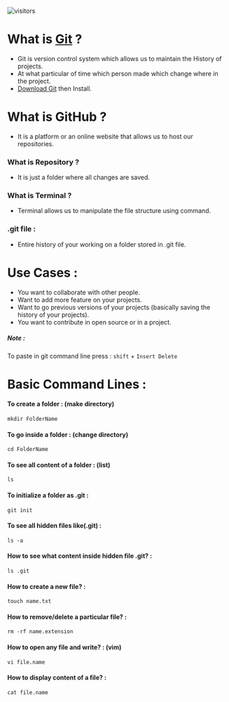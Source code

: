 ![visitors](https://visitor-badge.laobi.icu/badge?page_id=dev-mdirfan.Git-GitHub-Practice-and-Cheat-Sheet)

# What is [Git](https://git-scm.com/) ?
* Git is version control system which allows us to maintain the History of projects.
* At what particular of time which person made which change where in the project.
* [Download Git](https://git-scm.com/download/win) then Install.

# What is GitHub ?
* It is a platform or an online website that allows us to host our repositories.

### What is Repository ?
* It is just a folder where all changes are saved.

### What is Terminal ?
* Terminal allows us to manipulate the file structure using command.

### .git file :
* Entire history of your working on a folder stored in .git file.

# Use Cases :
* You want to collaborate with other people.
* Want to add more feature on your projects.
* Want to go previous versions of your projects (basically saving the history of your projects).
* You want to contribute in open source or in a project.

##### Note :
To paste in git command line press : `shift` + `Insert Delete`

# Basic Command Lines :
#### To create a folder : (make directory)
    mkdir FolderName

#### To go inside a folder : (change directory)
    cd FolderName

#### To see all content of a folder : (list)
    ls

#### To initialize a folder as .git :
    git init

#### To see all hidden files like(.git) :
    ls -a

#### How to see what content inside hidden file .git? :
    ls .git

#### How to create a new file? :
    touch name.txt

#### How to remove/delete a particular file? :
    rm -rf name.extension

#### How to open any file and write? :  (vim)
    vi file.name

#### How to display content of a file? :
    cat file.name